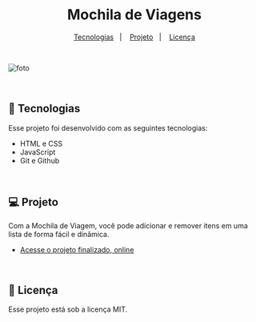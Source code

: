 <h1 align="center"> Mochila de Viagens </h1>
<p align="center">
  <a href="#-tecnologias">Tecnologias</a>&nbsp;&nbsp;&nbsp;|&nbsp;&nbsp;&nbsp;
  <a href="#-projeto">Projeto</a>&nbsp;&nbsp;&nbsp;|&nbsp;&nbsp;&nbsp;
  <a href="#-licença">Licença</a>
</p>

<br>

![foto](https://cdn.discordapp.com/attachments/1113915346106204200/1119689025847038043/image.png)

<br>

## 🚀 Tecnologias

Esse projeto foi desenvolvido com as seguintes tecnologias:

- HTML e CSS
- JavaScript
- Git e Github

<br>

## 💻 Projeto

Com a Mochila de Viagem, você pode adicionar e remover itens em uma lista de forma fácil e dinâmica.

- [Acesse o projeto finalizado, online](https://backpack-phi.vercel.app/)

<br>

## 📝 Licença

Esse projeto está sob a licença MIT.
